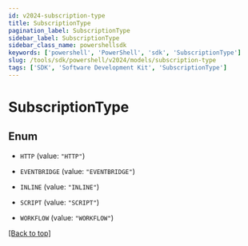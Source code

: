 ```yaml
---
id: v2024-subscription-type
title: SubscriptionType
pagination_label: SubscriptionType
sidebar_label: SubscriptionType
sidebar_class_name: powershellsdk
keywords: ['powershell', 'PowerShell', 'sdk', 'SubscriptionType'] 
slug: /tools/sdk/powershell/v2024/models/subscription-type
tags: ['SDK', 'Software Development Kit', 'SubscriptionType']
---
```



# SubscriptionType

## Enum


* `HTTP` (value: `"HTTP"`)

* `EVENTBRIDGE` (value: `"EVENTBRIDGE"`)

* `INLINE` (value: `"INLINE"`)

* `SCRIPT` (value: `"SCRIPT"`)

* `WORKFLOW` (value: `"WORKFLOW"`)


[[Back to top]](#) 

